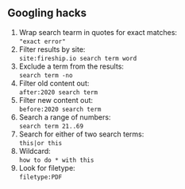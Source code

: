 ## Googling hacks

1) Wrap search tearm in quotes for exact matches:   
`"exact error"`
2) Filter results by site:  
`site:fireship.io search term word`
3) Exclude a term from the results:  
`search term -no`
4) Filter old content out:  
`after:2020 search term`
4) Filter new content out:  
`before:2020 search term`
5) Search a range of numbers:  
`search term 21..69`
6) Search for either of two search terms:  
`this|or this`
7) Wildcard:  
`how to do * with this`
8) Look for filetype:  
`filetype:PDF`
